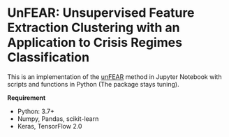 # UnFEAR: Unsupervised Feature Extraction Clustering with an Application to Crisis Regimes Classification

This is an implementation of the [unFEAR](https://www.imf.org/en/Publications/WP/Issues/2020/11/25/UnFEAR-Unsupervised-Feature-Extraction-Clustering-with-an-Application-to-Crisis-Regimes-49870) method in Jupyter Notebook with scripts and functions in Python (The package stays tuning).

**Requirement**

- Python: 3.7+
- Numpy, Pandas, scikit-learn
- Keras, TensorFlow 2.0
